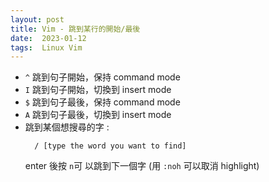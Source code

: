 ```yaml
---
layout: post
title: Vim - 跳到某行的開始/最後
date:  2023-01-12
tags:  Linux Vim
---
```

- `^` 跳到句子開始，保持 command mode
- `I` 跳到句子開始，切換到 insert mode
- `$` 跳到句子最後，保持 command mode
- `A` 跳到句子最後，切換到 insert mode
- 跳到某個想搜尋的字 : 
  ``` shell
    / [type the word you want to find]
  ```
  enter 後按 `n`可 以跳到下一個字 (用 `:noh` 可以取消 highlight)
